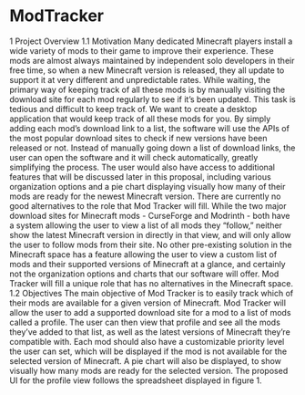 # ModTracker
1	Project Overview
1.1	Motivation
Many dedicated Minecraft players install a wide variety of mods to their game to improve their experience. These mods are almost always maintained by independent solo developers in their free time, so when a new Minecraft version is released, they all update to support it at very different and unpredictable rates. While waiting, the primary way of keeping track of all these mods is by manually visiting the download site for each mod regularly to see if it’s been updated. This task is tedious and difficult to keep track of.
We want to create a desktop application that would keep track of all these mods for you. By simply adding each mod’s download link to a list, the software will use the APIs of the most popular download sites to check if new versions have been released or not. Instead of manually going down a list of download links, the user can open the software and it will check automatically, greatly simplifying the process. The user would also have access to additional features that will be discussed later in this proposal, including various organization options and a pie chart displaying visually how many of their mods are ready for the newest Minecraft version.
There are currently no good alternatives to the role that Mod Tracker will fill. While the two major download sites for Minecraft mods - CurseForge and Modrinth - both have a system allowing the user to view a list of all mods they “follow,” neither show the latest Minecraft version in directly in that view, and will only allow the user to follow mods from their site. No other pre-existing solution in the Minecraft space has a feature allowing the user to view a custom list of mods and their supported versions of Minecraft at a glance, and certainly not the organization options and charts that our software will offer. Mod Tracker will fill a unique role that has no alternatives in the Minecraft space.
1.2	Objectives
The main objective of Mod Tracker is to easily track which of their mods are available for a given version of Minecraft. Mod Tracker will allow the user to add a supported download site for a mod to a list of mods called a profile. The user can then view that profile and see all the mods they’ve added to that list, as well as the latest versions of Minecraft they’re compatible with. Each mod should also have a customizable priority level the user can set, which will be displayed if the mod is not available for the selected version of Minecraft. A pie chart will also be displayed, to show visually how many mods are ready for the selected version. The proposed UI for the profile view follows the spreadsheet displayed in figure 1.

